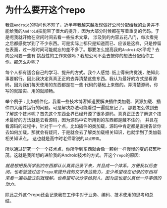 # 为什么要开这个repo

我做`Android`的时间也不短了，近半年我越来越发现做好公司分配给我的业务并不能给我的`Android`技能带了很大的提升，因为大部分时候都在写着重复的代码。于是呢我就开始在空闲时间去看一些技术文章，
涉及到的内容五花八门，每次看完之后都感觉学到了不少东西。可是实际上都只是知道而已、应该是这样，只是停留在表面，过一段时间可能就忘的差不多了。那要怎么提高我的`Android`水平呢？去向公司要一些有
挑战性的工作来做吗？我想公司不会去按你的想法分配给你工作。那怎么办呢？

每个人都有适合自己的学习、提升的方式。我个人感觉: 纸上得来终觉浅，绝知此事要躬行。因此我决定真真正正的去弄清楚这些东西。我认为最好的方式是看源码，因为我们每天使用的东西都是在一些
代码的基础上来做的。弄清楚源码，你写的就踏实、用的就顺畅。

举个例子 : 比如插件化，我看一些技术博客知道要解决插件类加载、资源加载、插件四大组件运行的问题。可是解决办法可能看过一遍就忘记了。
那要怎么做到去了解这个技术呢？首先这个东西业界已经开源了很多源码。真真正正去了解这个技术最好的方法就是去看源码，因为源码中它所用到的东西都是藏不住的。
并且在看源码的过程中，针对于一个点，比如插件的类加载，源码中肯定都是直接告诉你去如何加载。那就会有疑问，于是就会去了解类加载相关知识，也就学到了类加载相关知识点。
这也就是高中时老师常说的`以点带面`。

所以通过研究一个一个技术点，你所学到东西就会像一颗树一样慢慢的变的枝繁叶茂。这就是我所想的进阶我的Android技术的方式。开这个`repo`的原因:

*就是想把我所学到的东西都认认真真记录下来，并且成一个体系，方便我以后查阅。也希望通过这个`repo`来提升我的文字表达能力，至少希望现在记录的东西将来看一遍后能立刻就理解。也希望可以分享给别人，因为这也是认真做一件事情的动力。*

除此之外这个repo还会记录我在工作中对于业务、编码、技术使用的思考和总结。